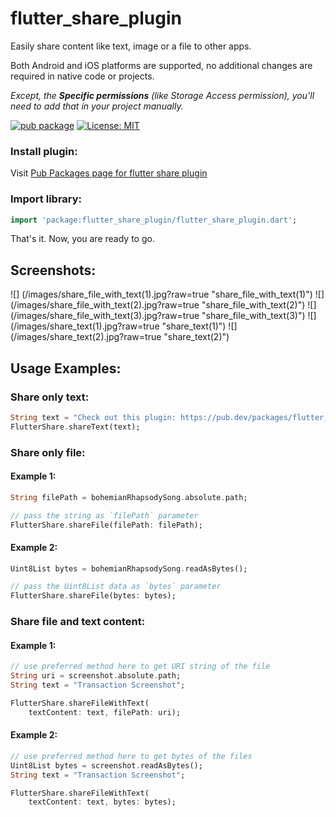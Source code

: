 # flutter_share_plugin
Easily share content like text, image or a file to other apps.

Both Android and iOS platforms are supported, no additional changes are required in native code or projects.

*Except, the **Specific permissions** (like Storage Access permission), you'll need to add that in your project manually.*

[![pub package](https://img.shields.io/pub/v/flutter_share_plugin.svg)](https://pub.dev/packages/flutter_share_plugin)
[![License: MIT](https://img.shields.io/badge/License-MIT-blue.svg)](https://opensource.org/licenses/MIT)

### Install plugin:
Visit [Pub Packages page for flutter share plugin](https://pub.dev/packages/flutter_share_plugin#-installing-tab-)

### Import library:
```dart
import 'package:flutter_share_plugin/flutter_share_plugin.dart';
```
That's it. Now, you are ready to go.

## Screenshots:
![] (/images/share_file_with_text(1).jpg?raw=true "share_file_with_text(1)")
![] (/images/share_file_with_text(2).jpg?raw=true "share_file_with_text(2)")
![] (/images/share_file_with_text(3).jpg?raw=true "share_file_with_text(3)")
![] (/images/share_text(1).jpg?raw=true "share_text(1)")
![] (/images/share_text(2).jpg?raw=true "share_text(2)")


## Usage Examples:

### Share only text:
```dart
String text = "Check out this plugin: https://pub.dev/packages/flutter_share_plugin ";
FlutterShare.shareText(text);
```


### Share only file:

#### Example 1:
```dart
String filePath = bohemianRhapsodySong.absolute.path;

// pass the string as `filePath` parameter
FlutterShare.shareFile(filePath: filePath);
```

#### Example 2:
```dart
Uint8List bytes = bohemianRhapsodySong.readAsBytes();

// pass the Uint8List data as `bytes` parameter
FlutterShare.shareFile(bytes: bytes);
```


### Share file and text content:

#### Example 1:
```dart
// use preferred method here to get URI string of the file
String uri = screenshot.absolute.path;
String text = "Transaction Screenshot";

FlutterShare.shareFileWithText(
    textContent: text, filePath: uri);
```

#### Example 2:
```dart
// use preferred method here to get bytes of the files
Uint8List bytes = screenshot.readAsBytes();
String text = "Transaction Screenshot";

FlutterShare.shareFileWithText(
    textContent: text, bytes: bytes);
```
